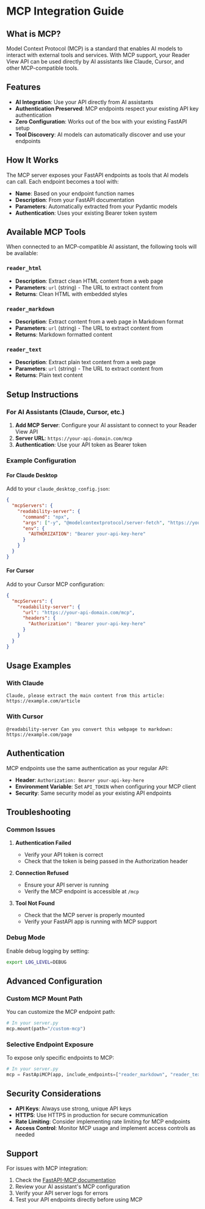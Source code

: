 # MCP Integration Guide

## What is MCP?

Model Context Protocol (MCP) is a standard that enables AI models to interact with external tools and services. With MCP support, your Reader View API can be used directly by AI assistants like Claude, Cursor, and other MCP-compatible tools.

## Features

- **AI Integration**: Use your API directly from AI assistants
- **Authentication Preserved**: MCP endpoints respect your existing API key authentication
- **Zero Configuration**: Works out of the box with your existing FastAPI setup
- **Tool Discovery**: AI models can automatically discover and use your endpoints

## How It Works

The MCP server exposes your FastAPI endpoints as tools that AI models can call. Each endpoint becomes a tool with:

- **Name**: Based on your endpoint function names
- **Description**: From your FastAPI documentation
- **Parameters**: Automatically extracted from your Pydantic models
- **Authentication**: Uses your existing Bearer token system

## Available MCP Tools

When connected to an MCP-compatible AI assistant, the following tools will be available:

### `reader_html`
- **Description**: Extract clean HTML content from a web page
- **Parameters**: `url` (string) - The URL to extract content from
- **Returns**: Clean HTML with embedded styles

### `reader_markdown`
- **Description**: Extract content from a web page in Markdown format
- **Parameters**: `url` (string) - The URL to extract content from
- **Returns**: Markdown formatted content

### `reader_text`
- **Description**: Extract plain text content from a web page
- **Parameters**: `url` (string) - The URL to extract content from
- **Returns**: Plain text content

## Setup Instructions

### For AI Assistants (Claude, Cursor, etc.)

1. **Add MCP Server**: Configure your AI assistant to connect to your Reader View API
2. **Server URL**: `https://your-api-domain.com/mcp`
3. **Authentication**: Use your API token as Bearer token

### Example Configuration

#### For Claude Desktop
Add to your `claude_desktop_config.json`:

```json
{
  "mcpServers": {
    "readability-server": {
      "command": "npx",
      "args": ["-y", "@modelcontextprotocol/server-fetch", "https://your-api-domain.com/mcp"],
      "env": {
        "AUTHORIZATION": "Bearer your-api-key-here"
      }
    }
  }
}
```

#### For Cursor
Add to your Cursor MCP configuration:

```json
{
  "mcpServers": {
    "readability-server": {
      "url": "https://your-api-domain.com/mcp",
      "headers": {
        "Authorization": "Bearer your-api-key-here"
      }
    }
  }
}
```

## Usage Examples

### With Claude
```
Claude, please extract the main content from this article: https://example.com/article
```

### With Cursor
```
@readability-server Can you convert this webpage to markdown: https://example.com/page
```

## Authentication

MCP endpoints use the same authentication as your regular API:

- **Header**: `Authorization: Bearer your-api-key-here`
- **Environment Variable**: Set `API_TOKEN` when configuring your MCP client
- **Security**: Same security model as your existing API endpoints

## Troubleshooting

### Common Issues

1. **Authentication Failed**
   - Verify your API token is correct
   - Check that the token is being passed in the Authorization header

2. **Connection Refused**
   - Ensure your API server is running
   - Verify the MCP endpoint is accessible at `/mcp`

3. **Tool Not Found**
   - Check that the MCP server is properly mounted
   - Verify your FastAPI app is running with MCP support

### Debug Mode

Enable debug logging by setting:
```bash
export LOG_LEVEL=DEBUG
```

## Advanced Configuration

### Custom MCP Mount Path

You can customize the MCP endpoint path:

```python
# In your server.py
mcp.mount(path="/custom-mcp")
```

### Selective Endpoint Exposure

To expose only specific endpoints to MCP:

```python
# In your server.py
mcp = FastApiMCP(app, include_endpoints=["reader_markdown", "reader_text"])
```

## Security Considerations

- **API Keys**: Always use strong, unique API keys
- **HTTPS**: Use HTTPS in production for secure communication
- **Rate Limiting**: Consider implementing rate limiting for MCP endpoints
- **Access Control**: Monitor MCP usage and implement access controls as needed

## Support

For issues with MCP integration:

1. Check the [FastAPI-MCP documentation](https://github.com/tadata-org/fastapi_mcp)
2. Review your AI assistant's MCP configuration
3. Verify your API server logs for errors
4. Test your API endpoints directly before using MCP
